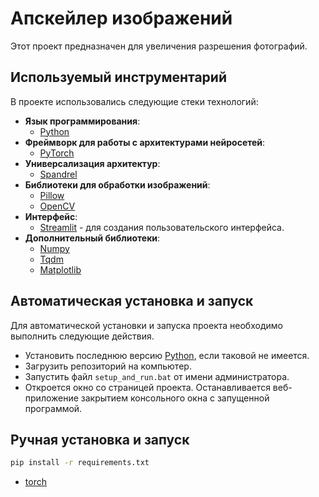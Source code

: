 # **Апскейлер изображений**
Этот проект предназначен для увеличения разрешения фотографий.

## Используемый инструментарий
В проекте использовались следующие стеки технологий:
- **Язык программирования**:
  - [Python]()
- **Фреймворк для работы с архитектурами нейросетей**:
  - [PyTorch]()
- **Универсализация архитектур**:
  - [Spandrel]()
- **Библиотеки для обработки изображений**:
  - [Pillow]()
  - [OpenCV]()
- **Интерфейс**:
  - [Streamlit]() - для создания пользовательского интерфейса.
- **Дополнительный библиотеки**:
  - [Numpy]()
  - [Tqdm]()
  - [Matplotlib]()

## Автоматическая установка и запуск
Для автоматической установки и запуска проекта необходимо выполнить следующие действия.
- Установить последнюю версию [Python](https://www.python.org/downloads/), если таковой не имеется.
- Загрузить репозиторий на компьютер.
- Запустить файл `setup_and_run.bat` от имени администратора.
- Откроется окно со страницей проекта.
Останавливается веб-приложение закрытием консольного окна с запущенной программой.

## Ручная установка и запуск
```sh
pip install -r requirements.txt
```


- [torch](https://pytorch.org/get-started/locally/)
